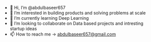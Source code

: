 - 👋 Hi, I’m @abdulbaseer657
- 👀 I’m interested in building products and solving problems at scale
- 🌱 I’m currently learning Deep Learning
- 💞️ I’m looking to collaborate on Data based projects and intresting startup ideas
- 📫 How to reach me -> abdulbaseer657@gmail.com

<!---
abdulbaseer657/abdulbaseer657 is a ✨ special ✨ repository because its `README.md` (this file) appears on your GitHub profile.
You can click the Preview link to take a look at your changes.
--->
